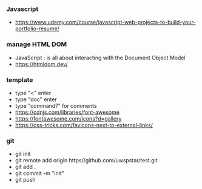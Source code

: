 ### Javascript
- https://www.udemy.com/course/javascript-web-projects-to-build-your-portfolio-resume/

### manage HTML DOM
- JavaScript : is all about interacting with the Document Object Model
- https://htmldom.dev/


### template
- type "<" enter
- type "doc" enter
- type "command?" for comments
- https://cdnjs.com/libraries/font-awesome
- https://fontawesome.com/icons?d=gallery
- https://css-tricks.com/favicons-next-to-external-links/

### git
- git init
- git remote add origin https//github.com/uwspstar/test.git
- git add .
- git commit -m "init"
- git push
